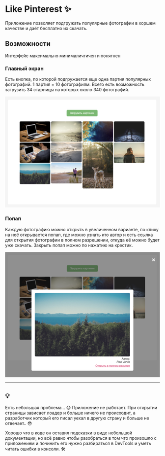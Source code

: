 # Like Pinterest ✨

Приложение позволяет подгружать популярные фотографии в хоршем качестве и даёт бесплатно их скачать.

## Возможности

Интерфейс максимально минималичтичен и понятнен

### Главный экран

Есть кнопка, по которой подгружается еще одна партия популярных фотографий. 1 партия = 10 фотографиям. Всего есть возможность загрузить 34 старницы на которых около 340 фотографий.

<img src="./static/start-page.png" width="800" alt="Главный экран с кнопкой и первой партией картинок">

### Попап

Каждую фотографию можно открыть в увеличенном варианте, по клику на неё открывается попап, где можно узнать кто автор и есть ссылка для открытия фотографии в полном разрешении, откуда её можно будет уже скачать.
Закрыть попап можно по нажатию на крестик.

<img src="./static/popup.png" width="800" alt="Попап с выбранной фотографией">

-------
## 💡
Есть небольшая проблема... 😞
Приложение не работает. При открытии страницы зависает лоадер и больше ничего не происходит, а разработчик который его писал уехал в другую страну и больше не отвечает.. 😳

Хорошо что в коде он оставил подсказки в виде небольшой документации, но всё равно чтобы разобраться в том что произошло с приложением и починить его нужно разбираться в DevTools и уметь читать ошибки в консоли. 🛠️
